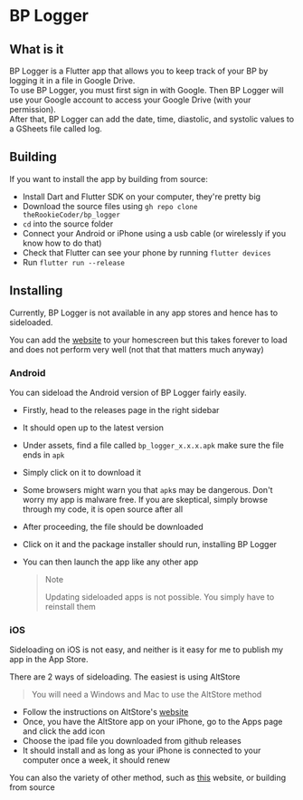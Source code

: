 # BP Logger

## What is it

BP Logger is a Flutter app that allows you to keep track of your BP by logging it in a file in Google Drive.  
To use BP Logger, you must first sign in with Google. Then BP Logger will use your Google account to access your Google Drive (with your permission).  
After that, BP Logger can add the date, time, diastolic, and systolic values to a GSheets file called log.

## Building

If you want to install the app by building from source:

- Install Dart and Flutter SDK on your computer, they're pretty big
- Download the source files using `gh repo clone theRookieCoder/bp_logger`
- `cd` into the source folder
- Connect your Android or iPhone using a usb cable (or wirelessly if you know how to do that)
- Check that Flutter can see your phone by running `flutter devices`
- Run `flutter run --release`

## Installing

Currently, BP Logger is not available in any app stores and hence has to sideloaded.  

You can add the [website](https://bp-logger-rookie-coder.web.app) to your homescreen but this takes forever to load and does not perform very well (not that that matters much anyway)

### Android

You can sideload the Android version of BP Logger fairly easily.

- Firstly, head to the releases page in the right sidebar

- It should open up to the latest version

- Under assets, find a file called `bp_logger_x.x.x.apk` make sure the file ends in `apk`

- Simply click on it to download it

- Some browsers might warn you that `apk`s may be dangerous. Don't worry my app is malware free. If you are skeptical, simply browse through my code, it is open source after all

- After proceeding, the file should be downloaded

- Click on it and the package installer should run, installing BP Logger

- You can then launch the app like any other app

  > Note
  >
  > Updating sideloaded apps is not possible. You simply have to reinstall them

### iOS

Sideloading on iOS is not easy, and neither is it easy for me to publish my app in the App Store.  

There are 2 ways of sideloading. The easiest is using AltStore

> You will need a Windows and Mac to use the AltStore method

- Follow the instructions on AltStore's [website](https://altstore.io/faq/)
- Once, you have the AltStore app on your iPhone, go to the Apps page and click the add icon
- Choose the ipad file you downloaded from github releases
- It should install and as long as your iPhone is connected to your computer once a week, it should renew

You can also the variety of other method, such as [this](installonair.com) website, or building from source



